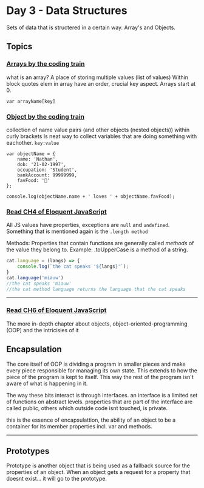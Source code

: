 # Day 3 - Data Structures

Sets of data that is structered in a certain way. Array's and Objects.
## Topics

### [Arrays by the coding train](https://www.youtube.com/watch?v=VIQoUghHSxU)

what is an array? A place of storing multiple values (list of values) Within block quotes
elem in array have an order, crucial key aspect. Arrays start at 0.
```
var arrayName[key]
```

### [Object by the coding train](https://www.youtube.com/watch?v=-e5h4IGKZRY)

collection of name value pairs (and other objects (nested objects)) within curly brackets
Is neat way to collect variables that are doing something with eachother. `key:value`

```
var objectName = {
    name: 'Nathan',
    dob: '21-02-1997',
    occupation: 'Student',
    bankAccount: 99999999,
    favFood: '🍜'
};

console.log(objectName.name + ' loves ' + objectName.favFood);
```

### [Read CH4 of Eloquent JavaScript](https://eloquentjavascript.net/04_data.html)
All JS values have properties, exceptions are `null` and `undefined`.
Something that is mentioned again is the `.length method`

Methods:
Properties that contain functions are generally called *methods* of the value they belong to. Example: .toUpperCase is a method of a string.
```jsx
cat.language = (langs) => {
    console.log(`the cat speaks '${langs}'`);
}
cat.language('miauw')
//the cat speaks 'miauw'
//the cat method language returns the language that the cat speaks
```
----

### [Read CH6 of Eloquent JavaScript](https://eloquentjavascript.net/06_object.html)

The more in-depth chapter about objects, object-oriented-programming (OOP) and the intricisies of it

## Encapsulation

The core itself of OOP is dividing a program in smaller pieces and make every piece responsible for managing its own state. This extends to how the piece of the program is kept to itself. This way the rest of the program isn't aware of what is happening in it.

The way these bits interact is through interfaces. an interface is a limited set of functions on abstract levels. properties that are part of the interface are called public, others which outside code isnt touched, is private.

this is the essence of encapsulattion, the ability of an object to be a container for its member properties incl. var and methods.

----
## Prototypes

Prototype is another object that is being used as a fallback source for the properties of an object.
When an object gets a request for a property that doesnt exist... it will go to the prototype.



 